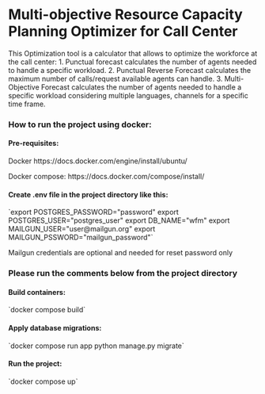 <h1>Multi-objective Resource Capacity Planning Optimizer for Call Center
</h1>
This Optimization tool is a calculator that allows to optimize the workforce at the call center:
1. Punctual forecast calculates the number of agents needed to handle a specific workload.
2. Punctual Reverse Forecast calculates the maximum number of calls/request available agents can handle.
3. Multi-Objective Forecast calculates the number of agents needed to handle a specific workload considering multiple languages, channels for a specific time frame.

<h3>How to run the project using docker:</h3>
<h4>Pre-requisites:</h4>
<p>Docker https://docs.docker.com/engine/install/ubuntu/</p>
<p>Docker compose: https://docs.docker.com/compose/install/</p>

<h4>Create .env file in the project directory like this:</h4>
`export POSTGRES_PASSWORD="password"
export POSTGRES_USER="postgres_user"
export DB_NAME="wfm"
export MAILGUN_USER="user@mailgun.org"
export MAILGUN_PSSWORD="mailgun_password"`

<p>Mailgun credentials are optional and needed for reset password only</p>


<h3>Please run the comments below from the project directory</h3>
<h4>Build containers:</h4>
`docker compose build`

<h4>Apply database migrations:</h4>
`docker compose run app python manage.py migrate`

<h4>Run the project:</h4>
`docker compose up`

